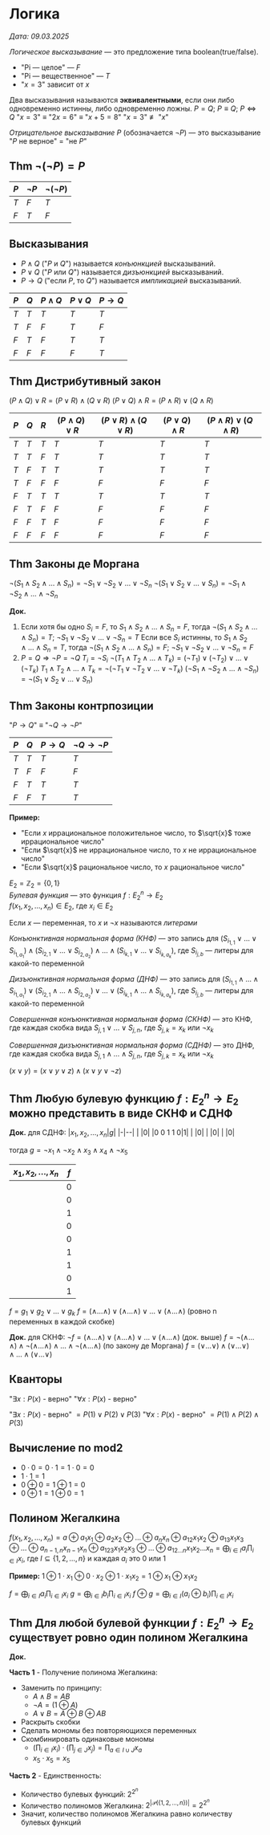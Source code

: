 # Логика
*Дата: 09.03.2025*

*Логическое высказывание* — это предложение типа boolean(true/false).
- "Pi — целое" — $F$
- "Pi — вещественное" — $T$
- "$x = 3$" зависит от $x$

Два высказывания называются **эквивалентными**, если они либо одновременно истинны, либо одновременно ложны.
$P = Q$; $P \equiv Q$; $P \Leftrightarrow Q$
"$x=3$" $\equiv$ "$2x=6$" $\equiv$ "$x+5=8$"
"$x=3$" $\not\equiv$ "$x$"

*Отрицательное высказывание P* (обозначается $\neg P$) — это высказывание
"$P$ не верное" $=$ "не $P$"

## **Thm** $\neg(\neg P) = P$

|$P$|$\neg P$|$\neg(\neg P)$|
|-|--|---|
|$T$|$F$|$T$|
|$F$|$T$|$F$|

## Высказывания
- $P \wedge Q$ ("$P$ и $Q$") называется *конъюнкцией* высказываний.
- $P \vee Q$ ("$P$ или $Q$") называется *дизъюнкцией* высказываний.
- $P \to Q$ ("если $P$, то $Q$") называется *импликацией* высказываний.

|$P$|$Q$|$P \wedge Q$|$P \vee Q$|$P \to Q$|
|-|--|-----|-----|-----|
|$T$|$T$|$T$|$T$|$T$|
|$T$|$F$|$F$|$T$|$F$|
|$F$|$T$|$F$|$T$|$T$|
|$F$|$F$|$F$|$F$|$T$|


## **Thm** Дистрибутивный закон
$(P \wedge Q) \vee R = (P \vee R) \wedge (Q \vee R)$
$(P \vee Q) \wedge R = (P \wedge R) \vee (Q \wedge R)$

|$P$|$Q$|$R$|$(P \wedge Q) \vee R$|$(P \vee R) \wedge (Q \vee R)$|$(P \vee Q) \wedge R$|$(P \wedge R) \vee (Q \wedge R)$|
|-|--|--|---------|-------------|---------|---------|
|$T$|$T$|$T$|$T$|$T$|$T$|$T$|
|$T$|$T$|$F$|$T$|$T$|$T$|$T$|
|$T$|$F$|$T$|$T$|$T$|$T$|$T$|
|$T$|$F$|$F$|$F$|$F$|$F$|$F$|
|$F$|$T$|$T$|$T$|$T$|$T$|$T$|
|$F$|$T$|$F$|$F$|$F$|$F$|$F$| 
|$F$|$F$|$T$|$F$|$F$|$F$|$F$| 
|$F$|$F$|$F$|$F$|$F$|$F$|$F$|

## **Thm** Законы де Моргана
$\neg(S_1 \wedge S_2 \wedge \ldots \wedge S_n) = \neg S_1 \vee \neg S_2 \vee \ldots \vee \neg S_n$
$\neg(S_1 \vee S_2 \vee \ldots \vee S_n) = \neg S_1 \wedge \neg S_2 \wedge \ldots \wedge \neg S_n$

**Док.**
1) Если хотя бы одно $S_i = F$, то $S_1 \wedge S_2 \wedge \ldots \wedge S_n = F$, тогда $\neg(S_1 \wedge S_2 \wedge \ldots \wedge S_n) = T$; $\neg S_1 \vee \neg S_2 \vee \ldots \vee \neg S_n = T$
   Если все $S_i$ истинны, то $S_1 \wedge S_2 \wedge \ldots \wedge S_n = T$, тогда $\neg(S_1 \wedge S_2 \wedge \ldots \wedge S_n) = F$; $\neg S_1 \vee \neg S_2 \vee \ldots \vee \neg S_n = F$
2) $P = Q \Rightarrow \neg P = \neg Q$
   $T_i = \neg S_i$
   $\neg(T_1 \wedge T_2 \wedge \ldots \wedge T_k) = (\neg T_1) \vee (\neg T_2) \vee \ldots \vee (\neg T_k)$
   $T_1 \wedge T_2 \wedge \ldots \wedge T_k = \neg(\neg T_1 \vee \neg T_2 \vee \ldots \vee \neg T_k)$
   $(\neg S_1 \wedge \neg S_2 \wedge \ldots \wedge \neg S_n) = \neg(S_1 \vee S_2 \vee \ldots \vee S_n)$

## **Thm** Законы контрпозиции
"$P \to Q$" $\equiv$ "$\neg Q \to \neg P$"

|$P$|$Q$|$P \to Q$|$\neg Q \to \neg P$|
|-|--|-----|-----|
|$T$|$T$|$T$|$T$|
|$T$|$F$|$F$|$F$|
|$F$|$T$|$T$|$T$|
|$F$|$F$|$T$|$T$|

**Пример:**
- "Если $x$ иррациональное положительное число, то $\sqrt{x}$ тоже иррациональное число"
- "Если $\sqrt{x}$ не иррациональное число, то $x$ не иррациональное число"
- "Если $\sqrt{x}$ рациональное число, то $x$ рациональное число"


$E_2 = \mathbb{Z}_2 = \{0,1\}$  
*Булевая функция* — это функция $f: E_2^n \to E_2$  
$f(x_1, x_2, \ldots, x_n) \in E_2$, где $x_i \in E_2$

Если $x$ — переменная, то $x$ и $\neg x$ называются *литерами*

*Конъюнктивная нормальная форма (КНФ)* — это запись для $(S_{i_{1,1}} \vee \ldots \vee S_{i_{1,a_1}}) \wedge (S_{i_{2,1}} \vee \ldots \vee S_{i_{2,a_2}}) \wedge \ldots \wedge (S_{i_{k,1}} \vee \ldots \vee S_{i_{k,a_k}})$, где $S_{i_{j,b}}$ — литеры для какой-то переменной

*Дизъюнктивная нормальная форма (ДНФ)* — это запись для $(S_{i_{1,1}} \wedge \ldots \wedge S_{i_{1,a_1}}) \vee (S_{i_{2,1}} \wedge \ldots \wedge S_{i_{2,a_2}}) \vee \ldots \vee (S_{i_{k,1}} \wedge \ldots \wedge S_{i_{k,a_k}})$, где $S_{i_{j,b}}$ — литеры для какой-то переменной

*Совершенная конъюнктивная нормальная форма (СКНФ)* — это КНФ, где каждая скобка вида $S_{j,1} \vee \ldots \vee S_{j,n}$, где $S_{j,k} = x_k$ или $\neg x_k$

*Совершенная дизъюнктивная нормальная форма (СДНФ)* — это ДНФ, где каждая скобка вида $S_{j,1} \wedge \ldots \wedge S_{j,n}$, где $S_{j,k} = x_k$ или $\neg x_k$

$(x \vee y) = (x \vee y \vee z) \wedge (x \vee y \vee \neg z)$

## **Thm** Любую булевую функцию $f: E_2^n \to E_2$ можно представить в виде СКНФ и СДНФ

**Док.** для СДНФ:
|$x_1,x_2,\ldots,x_n$|$g$|
|-|--|
| |$0$|
|$0\ 0\ 1\ 1\ 0$|$1$|
| |$0$|
| |$0$|
| |$0$|

тогда $g = \neg x_1 \wedge \neg x_2 \wedge x_3 \wedge x_4 \wedge \neg x_5$

|$x_1,x_2,\ldots,x_n$|$f$|
|-|--|
| |$0$|
| |$0$|
| |$1$|
| |$0$|
| |$0$|
| |$1$|
| |$1$|
| |$0$|
| |$1$|

$f = g_1 \vee g_2 \vee \ldots \vee g_k$
$f = (\wedge\ldots\wedge)\vee(\wedge\ldots\wedge)\vee\ldots\vee(\wedge\ldots\wedge)$ (ровно n переменных в каждой скобке)

**Док.** для СКНФ:
$\neg f = (\wedge\ldots\wedge)\vee(\wedge\ldots\wedge)\vee\ldots\vee(\wedge\ldots\wedge)$ (док. выше)
$f = \neg(\wedge\ldots\wedge)\wedge\neg(\wedge\ldots\wedge)\wedge\ldots\wedge\neg(\wedge\ldots\wedge)$ (по закону де Моргана)
$f = (\vee\ldots\vee)\wedge(\vee\ldots\vee)\wedge\ldots\wedge(\vee\ldots\vee)$


## Кванторы
"$\exists x: P(x)$ - верно"
"$\forall x: P(x)$ - верно"

"$\exists x: P(x)$ - верно" $= P(1) \vee P(2) \vee P(3)$
"$\forall x: P(x)$ - верно" $= P(1) \wedge P(2) \wedge P(3)$

## Вычисление по mod2
- $0 \cdot 0 = 0 \cdot 1 = 1 \cdot 0 = 0$
- $1 \cdot 1 = 1$
- $0 \oplus 0 = 1 \oplus 1 = 0$
- $0 \oplus 1 = 1 \oplus 0 = 1$

## Полином Жегалкина
$f(x_1, x_2, \ldots, x_n) = a \oplus a_1x_1 \oplus a_2x_2 \oplus \ldots \oplus a_nx_n \oplus a_{12}x_1x_2 \oplus a_{13}x_1x_3 \oplus \ldots \oplus a_{n-1,n}x_{n-1}x_n \oplus a_{123}x_1x_2x_3 \oplus \ldots \oplus a_{12\ldots n}x_1x_2\ldots x_n = \bigoplus_{i \in I} a_i \prod_{i \in I} x_i$, где $I \subseteq \{1,2,\ldots,n\}$ и каждая $a_i$ это $0$ или $1$

**Пример:**
$1 \oplus 1 \cdot x_1 \oplus 0 \cdot x_2 \oplus 1 \cdot x_1x_2 = 1 \oplus x_1 \oplus x_1x_2$

$f = \bigoplus_{i \in I} a_i \prod_{i \in I} x_i$
$g = \bigoplus_{i \in I} b_i \prod_{i \in I} x_i$
$f \oplus g = \bigoplus_{i \in I} (a_i \oplus b_i) \prod_{i \in I} x_i$

## **Thm** Для любой булевой функции $f: E_2^n \to E_2$ существует ровно один полином Жегалкина

**Док.**

**Часть 1** - Получение полинома Жегалкина:
- Заменить по принципу:
  - $A \wedge B = AB$
  - $\neg A = (1 \oplus A)$
  - $A \vee B = A \oplus B \oplus AB$
- Раскрыть скобки
- Сделать мономы без повторяющихся переменных
- Скомбинировать одинаковые мономы
  - $(\prod_{i \in I} x_i) \cdot (\prod_{j \in J} x_j) = \prod_{a \in I \cup J} x_a$
  - $x_5 \cdot x_5 = x_5$

**Часть 2** - Единственность:
- Количество булевых функций: $2^{2^n}$
- Количество полиномов Жегалкина: $2^{|\mathcal{P}(\{1,2,\ldots,n\})|} = 2^{2^n}$
- Значит, количество полиномов Жегалкина равно количеству булевых функций